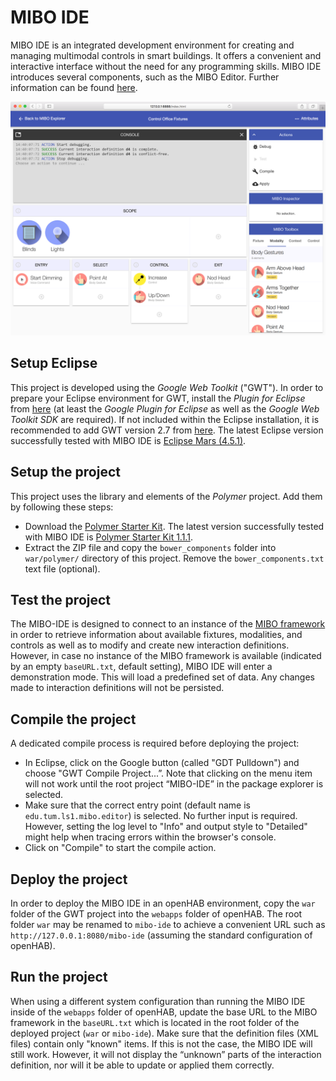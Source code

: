 # MIBO IDE
MIBO IDE is an integrated development environment for creating and managing multimodal controls in smart buildings. It offers a convenient and interactive interface without the need for any programming skills. MIBO IDE introduces several components, such as the MIBO Editor. Further information can be found [here][7].

![MIBO IDE ](Documentation/Screenshots/MIBO-IDE.png?raw=true)

## Setup Eclipse
This project is developed using the _Google Web Toolkit_ \("GWT"\). In order to prepare your Eclipse environment for GWT, install the _Plugin for Eclipse_ from [here][1] (at least the _Google Plugin for Eclipse_ as well as the _Google Web Toolkit SDK_ are required). If not included within the Eclipse installation, it is recommended to add GWT version 2.7 from [here][2]. The latest Eclipse version successfully tested with MIBO IDE is [Eclipse Mars (4.5.1)][3].

## Setup the project
This project uses the library and elements of the _Polymer_ project. Add them by following these steps:
* Download the [Polymer Starter Kit][4]. The latest version successfully tested with MIBO IDE is [Polymer Starter Kit 1.1.1][5]. 
* Extract the ZIP file and copy the `bower_components` folder into `war/polymer/` directory of this project. Remove the `bower_components.txt` text file \(optional\).

## Test the project
The MIBO-IDE is designed to connect to an instance of the [MIBO framework][6] in order to retrieve information about available fixtures, modalities, and controls as well as to modify and create new interaction definitions.
However, in case no instance of the MIBO framework is available (indicated by an empty `baseURL.txt`, default setting), MIBO IDE will enter a demonstration mode. This will load a predefined set of data. Any changes made to interaction definitions will not be persisted.

## Compile the project
A dedicated compile process is required before deploying the project:
* In Eclipse, click on the Google button \(called "GDT Pulldown"\) and choose "GWT Compile Project\.\.\.”. Note that clicking on the menu item will not work until the root project “MIBO-IDE” in the package explorer is selected.
* Make sure that the correct entry point (default name is `edu.tum.ls1.mibo.editor`) is selected. No further input is required. However, setting the log level to "Info" and output style to "Detailed" might help when tracing errors within the browser's console.
* Click on "Compile" to start the compile action.

## Deploy the project
In order to deploy the MIBO IDE in an openHAB environment, copy the `war` folder of the GWT project into the `webapps` folder of openHAB.
The root folder `war` may be renamed to `mibo-ide` to achieve a convenient URL such as `http://127.0.0.1:8080/mibo-ide` \(assuming the standard configuration of openHAB\).

## Run the project
When using a different system configuration than running the MIBO IDE inside of the `webapps` folder of openHAB, update the base URL to the MIBO framework in the `baseURL.txt` which is located in the root folder of the deployed project \(`war` or `mibo-ide`\).
Make sure that the definition files \(XML files\) contain only "known" items. If this is not the case, the MIBO IDE will still work. However, it will not display the “unknown” parts of the interaction definition, nor will it be able to update or applied them correctly.

[1]:	http://www.gwtproject.org/download.html
[2]:	http://www.gwtproject.org/versions.html
[3]:	http://www.eclipse.org/downloads/
[4]:	https://github.com/polymerelements/polymer-starter-kit/releases
[5]:	https://github.com/PolymerElements/polymer-starter-kit/releases/download/v1.1.1/polymer-starter-kit-light-1.1.1.zip
[6]:	https://mediatum.ub.tum.de/node?id=1304127
[7]:	http://dx.doi.org/10.1145/2993148.2993162
